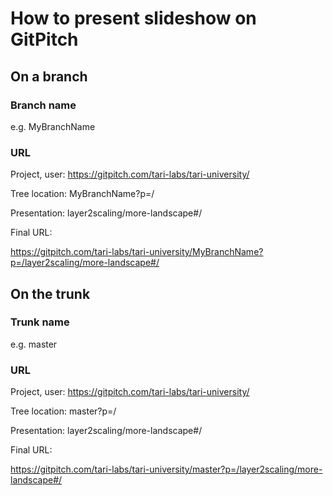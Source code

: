 # How to present slideshow on GitPitch

## On a branch
### Branch name 
e.g. MyBranchName

### URL
Project, user:   https://gitpitch.com/tari-labs/tari-university/

Tree location:   MyBranchName?p=/

Presentation:    layer2scaling/more-landscape#/

Final URL:

https://gitpitch.com/tari-labs/tari-university/MyBranchName?p=/layer2scaling/more-landscape#/

## On the trunk
### Trunk name
e.g. master
### URL
Project, user:   https://gitpitch.com/tari-labs/tari-university/

Tree location:   master?p=/

Presentation:    layer2scaling/more-landscape#/

Final URL:

https://gitpitch.com/tari-labs/tari-university/master?p=/layer2scaling/more-landscape#/
